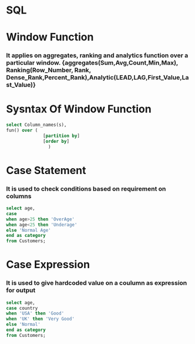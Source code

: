 # SQL

# Window Function
### It applies on aggregates, ranking  and analytics function over a particular window. {aggregates(Sum,Avg,Count,Min,Max), Ranking(Row_Number, Rank, Dense_Rank,Percent_Rank),Analytic(LEAD,LAG,First_Value,Last_Value)}

# Sysntax Of Window Function
```sql
select Column_names(s),
fun() over (
              [partition by]
              [order by]
                )
```


# Case Statement
### It is used to check conditions based on requirement on columns
```sql
select age,
case
when age>25 then 'OverAge'
when age<25 then 'Underage'
else 'Normal Age'
end as category
from Customers;
```

# Case Expression
### It is used to give hardcoded value on a coulumn as expression for output

```sql
select age,
case country
when 'USA' then 'Good'
when 'UK' then 'Very Good'
else 'Normal'
end as category
from Customers;
```

